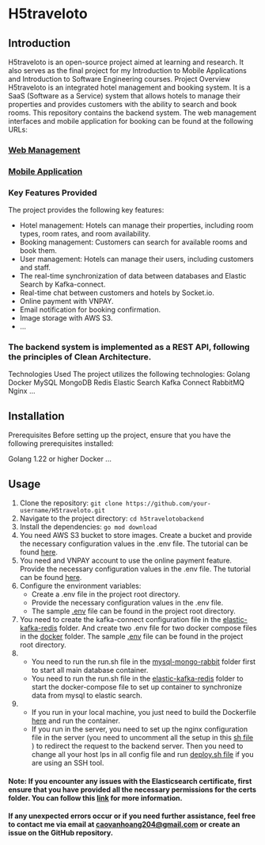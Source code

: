 # H5traveloto
## Introduction
H5traveloto is an open-source project aimed at learning and research. It also serves as the final project for my Introduction to Mobile Applications and Introduction to Software Engineering courses.
Project Overview
H5traveloto is an integrated hotel management and booking system. It is a SaaS (Software as a Service) system that allows hotels to manage their properties and provides customers with the ability to search and book rooms. This repository contains the backend system. The web management interfaces and mobile application for booking can be found at the following URLs:
### [Web Management](https://github.com/caovanhoang63/h5traveloto-management)
### [Mobile Application](https://github.com/caovanhoang63/h5traveloto-booking)

### Key Features Provided
The project provides the following key features:
+ Hotel management: Hotels can manage their properties, including room types, room rates, and room availability.
+ Booking management: Customers can search for available rooms and book them.
+ User management: Hotels can manage their users, including customers and staff.
+ The real-time synchronization of data between databases and Elastic Search by Kafka-connect.
+ Real-time chat between customers and hotels by Socket.io.
+ Online payment with VNPAY.
+ Email notification for booking confirmation.
+ Image storage with AWS S3.
+ ...


### The backend system is implemented as a REST API, following the principles of Clean Architecture.
Technologies Used
The project utilizes the following technologies:
Golang
Docker
MySQL
MongoDB
Redis
Elastic Search
Kafka Connect
RabbitMQ
Nginx
...

## Installation
Prerequisites
Before setting up the project, ensure that you have the following prerequisites installed:

Golang 1.22 or higher
Docker
...

## Usage

1. Clone the repository:
```git clone https://github.com/your-username/H5traveloto.git ```
2. Navigate to the project directory:
``` cd h5travelotobackend ```
3. Install the dependencies:
``` go mod download ```
4. You need AWS S3 bucket to store images. Create a bucket and provide the necessary configuration values in the .env file. The tutorial can be found [here](https://docs.aws.amazon.com/AmazonS3/latest/userguide/creating-bucket.html).
5. You need and VNPAY account to use the online payment feature. Provide the necessary configuration values in the .env file. The tutorial can be found [here](https://sandbox.vnpayment.vn/apis/).
6. Configure the environment variables:
   + Create a .env file in the project root directory.
   + Provide the necessary configuration values in the .env file.
   + The sample [.env](/env-sample.env) file can be found in the project root directory.
7. You need to create the kafka-connect configuration file in the [elastic-kafka-redis](/docker/elastic-kafka-redis) folder. And create two .env file for two docker compose files in the [docker](/docker) folder. The sample [.env](/docker/env-sample.env) file can be found in the project root directory.
8. + You need to run the run.sh file in the [mysql-mongo-rabbit](/docker/mysql-mongo-rabbit) folder first to start all main database container.
   + You need to run the run.sh file in the [elastic-kafka-redis](/docker/elastic-kafka-redis) folder to start the docker-compose file to set up container to synchronize data from mysql to elastic search.
9. + If you run in your local machine, you just need to build the Dockerfile [here](/Dockerfile) and run the container.
   + If you run in the server, you need to set up the nginx configuration file in  the server (you need to uncomment all the setup in this [sh file](/docker/mysql-mongo-rabbit/run-database.sh) ) to redirect the request to the backend server. Then you need to change all your host Ips in all config file and run [deploy.sh file](/deploy.sh) if you are  using an SSH tool.
#### Note: If you encounter any issues with the Elasticsearch certificate, first ensure that you have provided all the necessary permissions for the certs folder. You can follow this [link](https://www.elastic.co/guide/en/elasticsearch/reference/8.13/encrypting-communications-certificates.html) for more information.
####  If any unexpected errors occur or if you need further assistance, feel free to contact me via email at caovanhoang204@gmail.com or create an issue on the GitHub repository.


